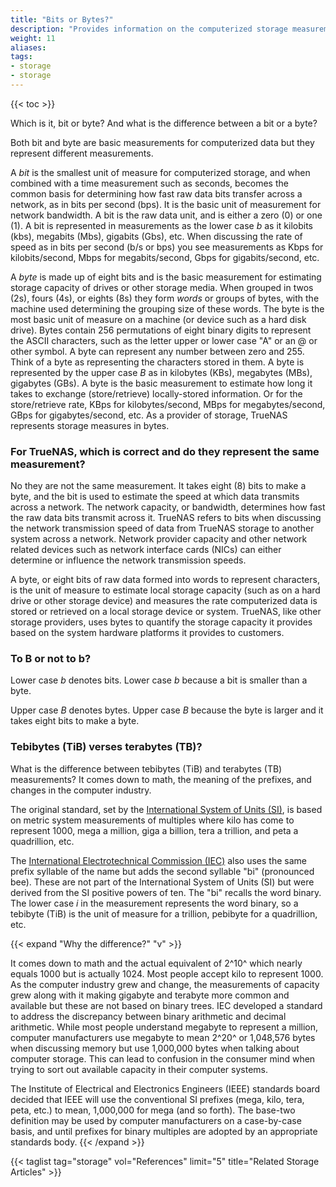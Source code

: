 ```yaml
---
title: "Bits or Bytes?"
description: "Provides information on the computerized storage measurements, bits and bytes, and how these apply in TrueNAS products."
weight: 11
aliases:
tags:
- storage
- storage
---
```


{{< toc >}}

Which is it, bit or byte? And what is the difference between a bit or a byte?

Both bit and byte are basic measurements for computerized data but they represent different measurements.

A *bit* is the smallest unit of measure for computerized storage, and when combined with a time measurement such as seconds, becomes the common basis for determining how fast raw data bits transfer across a network, as in bits per second (bps).
It is the basic unit of measurement for network bandwidth.
A bit is the raw data unit, and is either a zero (0) or one (1).
A bit is represented in measurements as the lower case *b* as it kilobits (kbs), megabits (Mbs), gigabits (Gbs), etc.
When discussing the rate of speed as in bits per second (b/s or bps) you see measurements as Kbps for kilobits/second, Mbps for megabits/second, Gbps for gigabits/second, etc.

A *byte* is made up of eight bits and is the basic measurement for estimating storage capacity of drives or other storage media.
When grouped in twos (2s), fours (4s), or eights (8s) they form *words* or groups of bytes, with the machine used determining the grouping size of these words.
The byte is the most basic unit of measure on a machine (or device such as a hard disk drive).
Bytes contain 256 permutations of eight binary digits to represent the ASCII characters, such as the letter upper or lower case "A" or an @ or other symbol.
A byte can represent any number between zero and 255. Think of a byte as representing the characters stored in them.
A byte is represented by the upper case *B* as in kilobytes (KBs), megabytes (MBs), gigabytes (GBs).
A byte is the basic measurement to estimate how long it takes to exchange (store/retrieve) locally-stored information.
Or for the store/retrieve rate, KBps for kilobytes/second, MBps for megabytes/second, GBps for gigabytes/second, etc.
As a provider of storage, TrueNAS represents storage measures in bytes.

### For TrueNAS, which is correct and do they represent the same measurement?

No they are not the same measurement.
It takes eight (8) bits to make a byte, and the bit is used to estimate the speed at which data transmits across a network.
The network capacity, or bandwidth, determines how fast the raw data bits transmit across it.
TrueNAS refers to bits when discussing the network transmission speed of data from TrueNAS storage to another system across a network.
Network provider capacity and other network related devices such as network interface cards (NICs) can either determine or influence the network transmission speeds.

A byte, or eight bits of raw data formed into words to represent characters, is the unit of measure to estimate local storage capacity (such as on a hard drive or other storage device) and measures the rate computerized data is stored or retrieved on a local storage device or system.
TrueNAS, like other storage providers, uses bytes to quantify the storage capacity it provides based on the system hardware platforms it provides to customers.

### To B or not to b?

Lower case *b* denotes bits. Lower case *b* because a bit is smaller than a byte.

Upper case *B* denotes bytes. Upper case *B* because the byte is larger and it takes eight bits to make a byte.

### Tebibytes (TiB) verses terabytes (TB)?

What is the difference between tebibytes (TiB) and terabytes (TB) measurements?
It comes down to math, the meaning of the prefixes, and changes in the computer industry.

The original standard, set by the [International System of Units (SI)](https://www.nist.gov/pml/owm/metric-si-prefixes), is based on metric system measurements of multiples where kilo has come to represent 1000, mega a million, giga a billion, tera a trillion, and peta a quadrillion, etc.

The [International Electrotechnical Commission (IEC)](https://physics.nist.gov/cuu/Units/binary.html) also uses the same prefix syllable of the name but adds the second syllable "bi" (pronounced bee).
These are not part of the International System of Units (SI) but were derived from the SI positive powers of ten.
The "bi" recalls the word binary.
The lower case *i* in the measurement represents the word binary, so a tebibyte (TiB) is the unit of measure for a trillion, pebibyte for a quadrillion, etc.

{{< expand "Why the difference?" "v" >}}

It comes down to math and the actual equivalent of 2^10^ which nearly equals 1000 but is actually 1024. Most people accept kilo to represent 1000.
As the computer industry grew and change, the measurements of capacity grew along with it making gigabyte and terabyte more common and available but these are not based on binary trees.
IEC developed a standard to address the discrepancy between binary arithmetic and decimal arithmetic.
While most people understand megabyte to represent a million, computer manufacturers use megabyte to mean 2^20^ or 1,048,576 bytes when discussing memory but use 1,000,000 bytes when talking about computer storage.
This can lead to confusion in the consumer mind when trying to sort out available capacity in their computer systems.

The Institute of Electrical and Electronics Engineers (IEEE) standards board decided that IEEE will use the conventional SI prefixes (mega, kilo, tera, peta, etc.) to mean, 1,000,000 for mega (and so forth). The base-two definition may be used by computer manufacturers on a case-by-case basis, and until prefixes for binary multiples are adopted by an appropriate standards body.
{{< /expand >}}

{{< taglist tag="storage" vol="References" limit="5" title="Related Storage Articles" >}}
